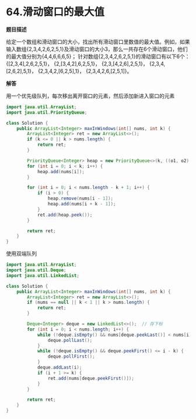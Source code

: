 # 64.滑动窗口的最大值

**题目描述**

给定一个数组和滑动窗口的大小，找出所有滑动窗口里数值的最大值。例如，如果输入数组{2,3,4,2,6,2,5,1}及滑动窗口的大小3，那么一共存在6个滑动窗口，他们的最大值分别为{4,4,6,6,6,5}； 针对数组{2,3,4,2,6,2,5,1}的滑动窗口有以下6个： {[2,3,4],2,6,2,5,1}， {2,[3,4,2],6,2,5,1}， {2,3,[4,2,6],2,5,1}， {2,3,4,[2,6,2],5,1}， {2,3,4,2,[6,2,5],1}， {2,3,4,2,6,[2,5,1]}。

**解答**

用一个优先级队列，每次移出离开窗口的元素，然后添加新进入窗口的元素

```java
import java.util.ArrayList;
import java.util.PriorityQueue;

class Solution {
    public ArrayList<Integer> maxInWindows(int[] nums, int k) {
        ArrayList<Integer> ret = new ArrayList<>();
        if (k <= 0 || k > nums.length) {
            return ret;
        }

        PriorityQueue<Integer> heap = new PriorityQueue<>(k, ((o1, o2) -> o2 - o1));
        for (int i = 0; i < k; i++) {
            heap.add(nums[i]);
        }

        for (int i = 0; i < nums.length - k + 1; i++) {
            if (i > 0) {
                heap.remove(nums[i - 1]);
                heap.add(nums[i + k - 1]);
            }
            ret.add(heap.peek());
        }

        return ret;
    }
}
```

使用双端队列

```java
import java.util.ArrayList;
import java.util.Deque;
import java.util.LinkedList;

class Solution {
    public ArrayList<Integer> maxInWindows(int[] nums, int k) {
        ArrayList<Integer> ret = new ArrayList<>();
        if (nums == null || k < 1 || k > nums.length) {
            return ret;
        }

        Deque<Integer> deque = new LinkedList<>();  // 存下标
        for (int i = 0; i < nums.length; i++) {
            while (!deque.isEmpty() && nums[deque.peekLast()] < nums[i]) {
                deque.pollLast();
            }
            while (!deque.isEmpty() && deque.peekFirst() <= i - k) {
                deque.pollFirst();
            }
            deque.addLast(i);
            if (i + 1 >= k) {
                ret.add(nums[deque.peekFirst()]);
            }
        }

        return ret;
    }
}
```